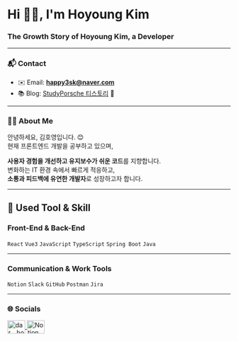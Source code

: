 <h1>Hi 👋🏻, I'm Hoyoung Kim</h1>  
<h3>The Growth Story of Hoyoung Kim, a Developer</h3>

---

### 📬 Contact

- ✉️ Email: **happy3sk@naver.com**  
- 📚 Blog: [StudyPorsche 티스토리](https://studyporsche.tistory.com/) 🚀  
<!-- - 📞 Phone: **010 - 9330 - 0253** -->

---

### 👋🏻 About Me

안녕하세요, 김호영입니다. 😊  
현재 프론트엔드 개발을 공부하고 있으며,  

**사용자 경험을 개선하고 유지보수가 쉬운 코드**를 지향합니다.  
변화하는 IT 환경 속에서 빠르게 적응하고,  
**소통과 피드백에 유연한 개발자**로 성장하고자 합니다.

---

## 📝 **Used Tool & Skill**  


### **Front-End & Back-End**  
`React` `Vue3` `JavaScript` `TypeScript` `Spring Boot` `Java`

---

### **Communication & Work Tools**  
`Notion` `Slack` `GitHub` `Postman` `Jira`

---

### 🌐 Socials

<p align="left">  
  <a href="https://instagram.com/dar._.ho" target="blank">  
    <img align="center" src="https://raw.githubusercontent.com/rahuldkjain/github-profile-readme-generator/master/src/images/icons/Social/instagram.svg" alt="dar._.ho" height="30" width="40"/>  
  </a>  
   <a href="https://hushed-course-7d9.notion.site/7fdcded7c29b4c6d85f59371ec5b0a08?pvs=4" target="blank">  
    <img align="center" src="https://cdn.jsdelivr.net/npm/simple-icons@3.0.1/icons/notion.svg" alt="Notion Link" height="30" width="40"/>  
  </a>
</p>

